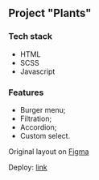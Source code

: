 ## Project "Plants"
### Tech stack
- HTML
- SCSS
- Javascript

### Features
- Burger menu;
- Filtration;
- Accordion; 
- Custom select. 

Original layout on [Figma](https://www.figma.com/file/ntVt8IwlwzfVFMBuVVAze8/Plants?node-id=0%3A1)

Deploy: [link](https://freightdh.github.io/plants/plants/)
